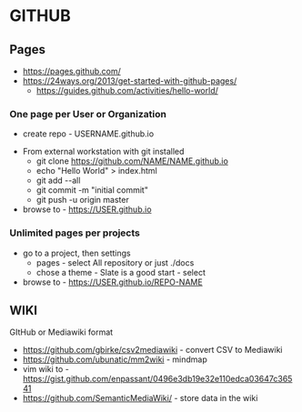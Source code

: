 
# GITHUB

## Pages
* https://pages.github.com/
* https://24ways.org/2013/get-started-with-github-pages/
   * https://guides.github.com/activities/hello-world/

### One page per User or Organization
+ create repo - USERNAME.github.io
* From external workstation with git installed
   * git clone https://github.com/NAME/NAME.github.io
   + echo "Hello World" > index.html
   + git add --all
   + git commit -m "initial commit"
   + git push -u origin master
* browse to - https://USER.github.io

### Unlimited pages per projects
* go to a project, then settings
   + pages - select All repository or just ./docs
   + chose a theme - Slate is a good start - select
* browse to - https://USER.github.io/REPO-NAME


## WIKI
GItHub or Mediawiki format
* https://github.com/gbirke/csv2mediawiki - convert CSV to Mediawiki
* https://github.com/ubunatic/mm2wiki - mindmap
* vim wiki to - https://gist.github.com/enpassant/0496e3db19e32e110edca03647c36541
* https://github.com/SemanticMediaWiki/ - store data in the wiki
